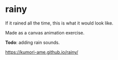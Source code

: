 # rainy
If it rained all the time, this is what it would look like.

Made as a canvas animation exercise.

**Todo**: adding rain sounds.

https://kumori-ame.github.io/rainy/
